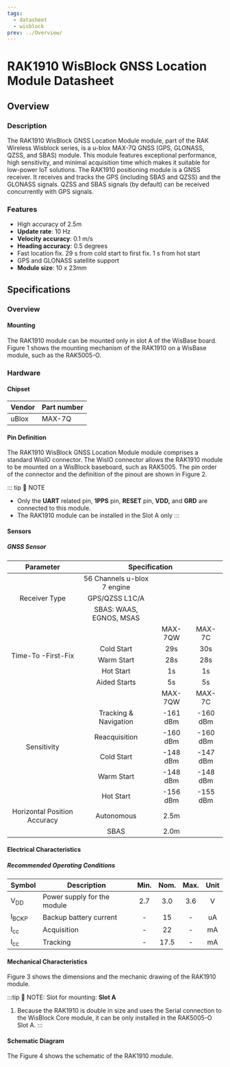```yaml
---
tags:
  - datasheet
  - wisblock
prev: ../Overview/
---
```


# RAK1910 WisBlock GNSS Location Module Datasheet

## Overview

### Description

The RAK1910 WisBlock GNSS Location Module module, part of the RAK Wireless Wisblock series, is a u-blox MAX-7Q GNSS (GPS, GLONASS, QZSS, and SBAS) module. This module features exceptional performance, high sensitivity, and minimal acquisition time which makes it suitable for low-power IoT solutions.
The RAK1910 positioning module is a GNSS receiver. It receives and tracks the GPS (including SBAS and QZSS) and the GLONASS signals. QZSS and SBAS signals (by default) can be received concurrently with GPS signals.

### Features

- High accuracy of 2.5m
- **Update rate**: 10 Hz
- **Velocity accuracy**: 0.1 m/s
- **Heading accuracy**: 0.5 degrees
- Fast location fix. 29 s from cold start to first fix. 1 s from hot start
- GPS and GLONASS satellite support
- **Module size**: 10 x 23mm

## Specifications

### Overview

<!-- Insert Picture of Sensor with it's dimensions -->

#### Mounting

The RAK1910 module can be mounted only in slot A of the WisBase board. Figure 1 shows the mounting mechanism of the RAK1910 on a WisBase module, such as the RAK5005-O.

<rk-img
  src="/assets/images/wisblock/rak1910/datasheet/RAK1910_mounting.png"
  width="50%"
  caption="RAK1910 WisBlock GNSS Location Module Mounting"
/>

### Hardware

#### Chipset

| Vendor | Part number |
| ------ | ----------- |
| uBlox  | MAX-7Q      |

#### Pin Definition

The RAK1910 WisBlock GNSS Location Module module comprises a standard WisIO connector. The WisIO connector allows the RAK1910 module to be mounted on a WisBlock baseboard, such as RAK5005. The pin order of the connector and the definition of the pinout are shown in Figure 2.

<rk-img
  src="/assets/images/wisblock/rak1910/datasheet/RAK1910_pin.png"
  width="70%"
  caption="RAK1910 WisBlock GNSS Location Module Pinout Diagram"
/>

::: tip 📝 NOTE

- Only the **UART** related pin, **1PPS** pin, **RESET** pin, **VDD,** and **GRD** are connected to this module.
- The RAK1910 module can be installed in the Slot A only
  :::

#### Sensors

##### GNSS Sensor

<table style="text-align: center">
<thead>
  <tr>
    <th>Parameter</th>
    <th colspan="3">Specification</th>
  </tr>
</thead>
<tbody>
  <tr>
    <td rowspan="3">Receiver Type</td>
    <td>56 Channels u-blox 7 engine</td>
    <td></td>
    <td></td>
  </tr>
  <tr>
    <td>GPS/QZSS L1C/A</td>
    <td></td>
    <td></td>
  </tr>
  <tr>
    <td>SBAS: WAAS, EGNOS, MSAS</td>
    <td></td>
    <td></td>
  </tr>
  <tr>
    <td rowspan="5">Time-To -First-Fix</td>
    <td></td>
    <td>MAX-7QW</td>
    <td>MAX-7C</td>
  </tr>
  <tr>
    <td>Cold Start</td>
    <td>29s</td>
    <td>30s</td>
  </tr>
  <tr>
    <td>Warm Start</td>
    <td>28s</td>
    <td>28s</td>
  </tr>
  <tr>
    <td>Hot Start</td>
    <td>1s</td>
    <td>1s</td>
  </tr>
  <tr>
    <td>Aided Starts</td>
    <td>5s</td>
    <td>5s</td>
  </tr>
  <tr>
    <td rowspan="6">Sensitivity</td>
    <td></td>
    <td>MAX-7QW</td>
    <td>MAX-7C</td>
  </tr>
  <tr>
    <td>Tracking &amp; Navigation</td>
    <td>-161 dBm</td>
    <td>-160 dBm</td>
  </tr>
  <tr>
    <td>Reacquisition</td>
    <td>-160 dBm</td>
    <td>-160 dBm</td>
  </tr>
  <tr>
    <td>Cold Start</td>
    <td>-148 dBm</td>
    <td>-147 dBm</td>
  </tr>
  <tr>
    <td>Warm Start</td>
    <td>-148 dBm</td>
    <td>-148 dBm</td>
  </tr>
  <tr>
    <td>Hot Start</td>
    <td>-156 dBm</td>
    <td>-155 dBm</td>
  </tr>
  <tr>
    <td>Horizontal Position Accuracy</td>
    <td>Autonomous</td>
    <td>2.5m</td>
    <td></td>
  </tr>
  <tr>
    <td></td>
    <td>SBAS</td>
    <td>2.0m</td>
    <td></td>
  </tr>
</tbody>
</table>

#### Electrical Characteristics

##### Recommended Operating Conditions

| Symbol           | Description                 | Min. | Nom. | Max. | Unit |
| ---------------- | --------------------------- | :--: | :--: | :--: | :--: |
| V<sub>DD</sub>   | Power supply for the module | 2.7  | 3.0  | 3.6  |  V   |
| I<sub>BCKP</sub> | Backup battery current      |  -   |  15  |  -   |  uA  |
| I<sub>cc</sub>   | Acquisition                 |  -   |  22  |  -   |  mA  |
| I<sub>cc</sub>   | Tracking                    |  -   | 17.5 |  -   |  mA  |

#### Mechanical Characteristics

Figure 3 shows the dimensions and the mechanic drawing of the RAK1910 module.

<rk-img
  src="/assets/images/wisblock/rak1910/datasheet/RAK1910_mechanic_drawing.png"
  width="60%"
  caption="RAK1910 WisBlock GNSS Location Module Mechanic Drawing"
/>

:::tip 📝 NOTE:
Slot for mounting: **Slot A**

1. Because the RAK1910 is double in size and uses the Serial connection to the WisBlock Core module, it can be only installed in the RAK5005-O Slot A.
   :::

#### Schematic Diagram

The Figure 4 shows the schematic of the RAK1910 module.

<rk-img
  src="/assets/images/wisblock/rak1910/datasheet/RAK1910_schematics.png"
  width="70%"
  caption="RAK1910 WisBlock GNSS Location Module Schematics"
/>
